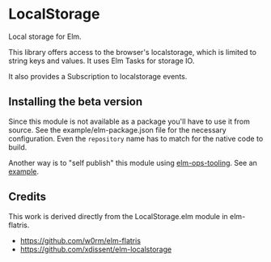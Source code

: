 # LocalStorage

Local storage for Elm.

This library offers access to the browser's localstorage, which is
limited to string keys and values. It uses Elm Tasks for storage IO.

It also provides a Subscription to localstorage events.

## Installing the beta version

Since this module is not available as a package you'll have to use it from
source.  See the example/elm-package.json file for the necessary
configuration. Even the `repository` name has to match for the native code to
build.

Another way is to "self publish" this module using [elm-ops-tooling](https://github.com/NoRedInk/elm-ops-tooling).
See an [example](https://github.com/fredcy/elm-tangram-svg/blob/master/README.md#installation).

## Credits

This work is derived directly from the LocalStorage.elm module in elm-flatris.

+ https://github.com/w0rm/elm-flatris
+ https://github.com/xdissent/elm-localstorage
